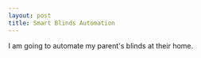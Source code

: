 ```yaml
---
layout: post
title: Smart Blinds Automation
---
```


I am going to automate my parent's blinds at their home.
